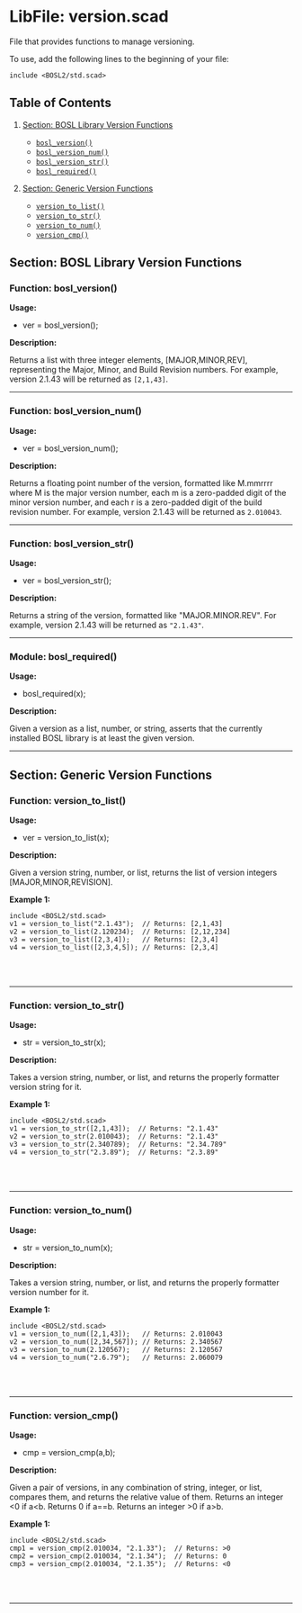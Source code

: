 # LibFile: version.scad

File that provides functions to manage versioning.

To use, add the following lines to the beginning of your file:

    include <BOSL2/std.scad>

## Table of Contents

1. [Section: BOSL Library Version Functions](#section-bosl-library-version-functions)
    - [`bosl_version()`](#function-bosl_version)
    - [`bosl_version_num()`](#function-bosl_version_num)
    - [`bosl_version_str()`](#function-bosl_version_str)
    - [`bosl_required()`](#module-bosl_required)

2. [Section: Generic Version Functions](#section-generic-version-functions)
    - [`version_to_list()`](#function-version_to_list)
    - [`version_to_str()`](#function-version_to_str)
    - [`version_to_num()`](#function-version_to_num)
    - [`version_cmp()`](#function-version_cmp)


## Section: BOSL Library Version Functions


### Function: bosl\_version()

**Usage:** 

- ver = bosl\_version();

**Description:** 

Returns a list with three integer elements, [MAJOR,MINOR,REV],
representing the Major, Minor, and Build Revision numbers.
For example, version 2.1.43 will be returned as `[2,1,43]`.

---

### Function: bosl\_version\_num()

**Usage:** 

- ver = bosl\_version\_num();

**Description:** 

Returns a floating point number of the version, formatted like M.mmrrrr where M is the major version number,
each m is a zero-padded digit of the minor version number, and each r is a zero-padded digit of the build
revision number.  For example, version 2.1.43 will be returned as `2.010043`.

---

### Function: bosl\_version\_str()

**Usage:** 

- ver = bosl\_version\_str();

**Description:** 

Returns a string of the version, formatted like "MAJOR.MINOR.REV".
For example, version 2.1.43 will be returned as `"2.1.43"`.

---

### Module: bosl\_required()

**Usage:** 

- bosl\_required(x);

**Description:** 

Given a version as a list, number, or string, asserts that the currently installed BOSL library is at least the given version.

---

## Section: Generic Version Functions


### Function: version\_to\_list()

**Usage:** 

- ver = version\_to\_list(x);

**Description:** 

Given a version string, number, or list, returns the list of version integers [MAJOR,MINOR,REVISION].

**Example 1:** 

    include <BOSL2/std.scad>
    v1 = version_to_list("2.1.43");  // Returns: [2,1,43]
    v2 = version_to_list(2.120234);  // Returns: [2,12,234]
    v3 = version_to_list([2,3,4]);   // Returns: [2,3,4]
    v4 = version_to_list([2,3,4,5]); // Returns: [2,3,4]

<br clear="all" /><br/>

---

### Function: version\_to\_str()

**Usage:** 

- str = version\_to\_str(x);

**Description:** 

Takes a version string, number, or list, and returns the properly formatter version string for it.

**Example 1:** 

    include <BOSL2/std.scad>
    v1 = version_to_str([2,1,43]);  // Returns: "2.1.43"
    v2 = version_to_str(2.010043);  // Returns: "2.1.43"
    v3 = version_to_str(2.340789);  // Returns: "2.34.789"
    v4 = version_to_str("2.3.89");  // Returns: "2.3.89"

<br clear="all" /><br/>

---

### Function: version\_to\_num()

**Usage:** 

- str = version\_to\_num(x);

**Description:** 

Takes a version string, number, or list, and returns the properly formatter version number for it.

**Example 1:** 

    include <BOSL2/std.scad>
    v1 = version_to_num([2,1,43]);   // Returns: 2.010043
    v2 = version_to_num([2,34,567]); // Returns: 2.340567
    v3 = version_to_num(2.120567);   // Returns: 2.120567
    v4 = version_to_num("2.6.79");   // Returns: 2.060079

<br clear="all" /><br/>

---

### Function: version\_cmp()

**Usage:** 

- cmp = version\_cmp(a,b);

**Description:** 

Given a pair of versions, in any combination of string, integer, or list, compares them, and returns the relative value of them.
Returns an integer <0 if a<b.  Returns 0 if a==b.  Returns an integer >0 if a>b.

**Example 1:** 

    include <BOSL2/std.scad>
    cmp1 = version_cmp(2.010034, "2.1.33");  // Returns: >0
    cmp2 = version_cmp(2.010034, "2.1.34");  // Returns: 0
    cmp3 = version_cmp(2.010034, "2.1.35");  // Returns: <0

<br clear="all" /><br/>

---

